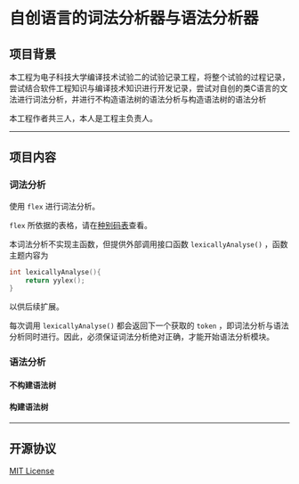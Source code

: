 # 自创语言的词法分析器与语法分析器

## 项目背景

本工程为电子科技大学编译技术试验二的试验记录工程，将整个试验的过程记录，尝试结合软件工程知识与编译技术知识进行开发记录，尝试对自创的类C语言的文法进行词法分析，并进行不构造语法树的语法分析与构造语法树的语法分析

本工程作者共三人，本人是工程主负责人。

---

## 项目内容

### 词法分析

使用 `flex` 进行词法分析。

`flex` 所依据的表格，请在[种别码表](./documents/种别码表.md)查看。

本词法分析不实现主函数，但提供外部调用接口函数 `lexicallyAnalyse()` ，函数主题内容为

```c
int lexicallyAnalyse(){
    return yylex();
}
```

以供后续扩展。

每次调用 `lexicallyAnalyse()` 都会返回下一个获取的 `token` ，即词法分析与语法分析同时进行。因此，必须保证词法分析绝对正确，才能开始语法分析模块。

### 语法分析

#### 不构建语法树





#### 构建语法树





---

## 开源协议

[MIT License](https://qaqddbest.github.io/MIT.html)

